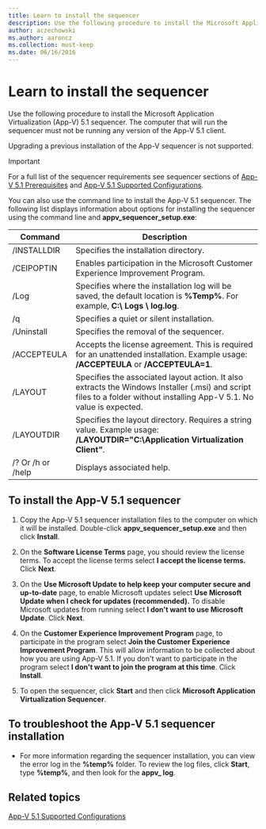 ```yaml
---
title: Learn to install the sequencer
description: Use the following procedure to install the Microsoft Application Virtualization (App-V) 5.1 sequencer.
author: aczechowski
ms.author: aaroncz
ms.collection: must-keep
ms.date: 06/16/2016
---
```


# Learn to install the sequencer

Use the following procedure to install the Microsoft Application Virtualization (App-V) 5.1 sequencer. The computer that will run the sequencer must not be running any version of the App-V 5.1 client.

Upgrading a previous installation of the App-V sequencer is not supported.

> [!IMPORTANT]
> For a full list of the sequencer requirements see sequencer sections of [App-V 5.1 Prerequisites](app-v-51-prerequisites.md) and [App-V 5.1 Supported Configurations](app-v-51-supported-configurations.md).

You can also use the command line to install the App-V 5.1 sequencer. The following list displays information about options for installing the sequencer using the command line and **appv\_sequencer\_setup.exe**:

| Command | Description |
|--|--|
| /INSTALLDIR | Specifies the installation directory. |
| /CEIPOPTIN | Enables participation in the Microsoft Customer Experience Improvement Program. |
| /Log | Specifies where the installation log will be saved, the default location is **%Temp%**. For example, **C:\ Logs \ log.log**. |
| /q | Specifies a quiet or silent installation. |
| /Uninstall | Specifies the removal of the sequencer. |
| /ACCEPTEULA | Accepts the license agreement. This is required for an unattended installation. Example usage: **/ACCEPTEULA** or **/ACCEPTEULA=1**. |
| /LAYOUT | Specifies the associated layout action. It also extracts the Windows Installer (.msi) and script files to a folder without installing App-V 5.1. No value is expected. |
| /LAYOUTDIR | Specifies the layout directory. Requires a string value. Example usage: **/LAYOUTDIR="C:\Application Virtualization Client"**. |
| /? Or /h or /help | Displays associated help. |

## To install the App-V 5.1 sequencer

1.  Copy the App-V 5.1 sequencer installation files to the computer on which it will be installed. Double-click **appv\_sequencer\_setup.exe** and then click **Install**.

2.  On the **Software License Terms** page, you should review the license terms. To accept the license terms select **I accept the license terms.** Click **Next**.

3.  On the **Use Microsoft Update to help keep your computer secure and up-to-date** page, to enable Microsoft updates select **Use Microsoft Update when I check for updates (recommended).** To disable Microsoft updates from running select **I don't want to use Microsoft Update**. Click **Next**.

4.  On the **Customer Experience Improvement Program** page, to participate in the program select **Join the Customer Experience Improvement Program**. This will allow information to be collected about how you are using App-V 5.1. If you don't want to participate in the program select **I don't want to join the program at this time**. Click **Install**.

5.  To open the sequencer, click **Start** and then click **Microsoft Application Virtualization Sequencer**.

## To troubleshoot the App-V 5.1 sequencer installation

-   For more information regarding the sequencer installation, you can view the error log in the **%temp%** folder. To review the log files, click **Start**, type **%temp%**, and then look for the **appv\_ log**.

## Related topics

[App-V 5.1 Supported Configurations](app-v-51-supported-configurations.md)
